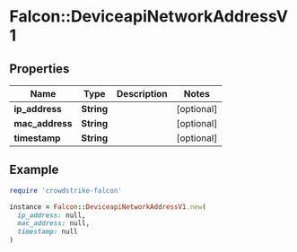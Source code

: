 # Falcon::DeviceapiNetworkAddressV1

## Properties

| Name | Type | Description | Notes |
| ---- | ---- | ----------- | ----- |
| **ip_address** | **String** |  | [optional] |
| **mac_address** | **String** |  | [optional] |
| **timestamp** | **String** |  | [optional] |

## Example

```ruby
require 'crowdstrike-falcon'

instance = Falcon::DeviceapiNetworkAddressV1.new(
  ip_address: null,
  mac_address: null,
  timestamp: null
)
```

